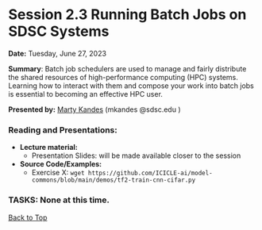 # Session 2.3 Running Batch Jobs on SDSC Systems

**Date:** Tuesday, June 27, 2023

**Summary**: Batch job schedulers are used to manage and fairly distribute the shared resources of high-performance computing (HPC) systems. Learning how to interact with them and compose your work into batch jobs is essential to becoming an effective HPC user.

**Presented by:** [Marty Kandes](https://www.linkedin.com/in/marty-kandes-b53a34144/) (mkandes  @sdsc.edu ) 

### Reading and Presentations:
* **Lecture material:**
   * Presentation Slides: will be made available closer to the session
* **Source Code/Examples:**
   * Exercise X: `wget https://github.com/ICICLE-ai/model-commons/blob/main/demos/tf2-train-cnn-cifar.py`

### TASKS: None at this time.

[Back to Top](#top)
